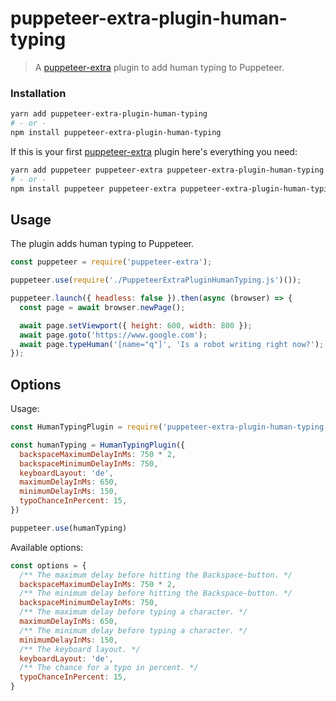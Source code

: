 # puppeteer-extra-plugin-human-typing

> A [puppeteer-extra](https://github.com/berstend/puppeteer-extra) plugin to add human typing to Puppeteer.

### Installation

```bash
yarn add puppeteer-extra-plugin-human-typing
# - or -
npm install puppeteer-extra-plugin-human-typing
```

If this is your first [puppeteer-extra](https://github.com/berstend/puppeteer-extra) plugin here's everything you need:

```bash
yarn add puppeteer puppeteer-extra puppeteer-extra-plugin-human-typing
# - or -
npm install puppeteer puppeteer-extra puppeteer-extra-plugin-human-typing
```

## Usage

The plugin adds human typing to Puppeteer.

```javascript
const puppeteer = require('puppeteer-extra');

puppeteer.use(require('./PuppeteerExtraPluginHumanTyping.js')());

puppeteer.launch({ headless: false }).then(async (browser) => {
  const page = await browser.newPage();

  await page.setViewport({ height: 600, width: 800 });
  await page.goto('https://www.google.com');
  await page.typeHuman('[name="q"]', 'Is a robot writing right now?');
});
```

## Options

Usage:

```js
const HumanTypingPlugin = require('puppeteer-extra-plugin-human-typing')

const humanTyping = HumanTypingPlugin({
  backspaceMaximumDelayInMs: 750 * 2,
  backspaceMinimumDelayInMs: 750,
  keyboardLayout: 'de',
  maximumDelayInMs: 650,
  minimumDelayInMs: 150,
  typoChanceInPercent: 15,
})

puppeteer.use(humanTyping)
```

Available options:

```js
const options = {
  /** The maximum delay before hitting the Backspace-button. */
  backspaceMaximumDelayInMs: 750 * 2,
  /** The minimum delay before hitting the Backspace-button. */
  backspaceMinimumDelayInMs: 750,
  /** The maximum delay before typing a character. */
  maximumDelayInMs: 650,
  /** The minimum delay before typing a character. */
  minimumDelayInMs: 150,
  /** The keyboard layout. */
  keyboardLayout: 'de',
  /** The chance for a typo in percent. */
  typoChanceInPercent: 15,
}
```